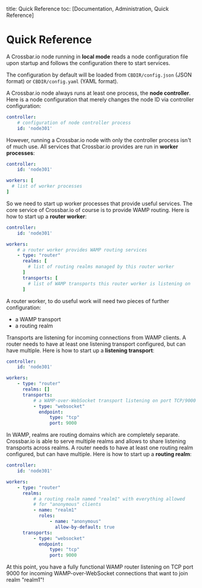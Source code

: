 title: Quick Reference
toc: [Documentation, Administration, Quick Reference]

# Quick Reference

A Crossbar.io node running in **local mode** reads a node configuration file upon startup and follows the configuration there to start services.

The configuration by default will be loaded from `CBDIR/config.json` (JSON format) or `CBDIR/config.yaml` (YAML format).

A Crossbar.io node always runs at least one process, the **node controller**. Here is a node configuration that merely changes the node ID via controller configuration:

```yaml
controller:
    # configuration of node controller process
    id: 'node301'
```

However, running a Crossbar.io node with only the controller process isn't of much use. All services that Crossbar.io provides are run in **worker processes**:

```yaml
controller:
    id: 'node301'

workers: [
  # list of worker processes
]
```

So we need to start up worker processes that provide useful services. The core service of Crossbar.io of course is to provide WAMP routing. Here is how to start up a **router worker**:

```yaml
controller:
    id: 'node301'

workers:
    # a router worker provides WAMP routing services
    - type: "router"
      realms: [
        # list of routing realms managed by this router worker
      ]
      transports: [
        # list of WAMP transports this router worker is listening on
      ]
```

A router worker, to do useful work will need two pieces of further configuration:

* a WAMP transport
* a routing realm

Transports are listening for incoming connections from WAMP clients. A router needs to have at least one listening transport configured, but can have multiple. Here is how to start up a **listening transport**:

```yaml
controller:
    id: 'node301'

workers:
    - type: "router"
      realms: []
      transports:
          # a WAMP-over-WebSocket transport listening on port TCP/9000
          - type: "websocket"
            endpoint:
                type: "tcp"
                port: 9000
```

In WAMP, realms are routing domains which are completely separate. Crossbar.io is able to serve multiple realms and allows to share listening transports across realms. A router needs to have at least one routing realm configured, but can have multiple. Here is how to start up a **routing realm**:

```yaml
controller:
    id: 'node301'

workers:
    - type: "router"
      realms:
          # a routing realm named "realm1" with everything allowed
          # for "anonymous" clients
          - name: "realm1"
            roles:
                - name: "anonymous"
                  allow-by-default: true
      transports:
          - type: "websocket"
            endpoint:
                type: "tcp"
                port: 9000
```

At this point, you have a fully functional WAMP router listening on TCP port 9000 for incoming WAMP-over-WebSocket connections that want to join realm "realm1"!
